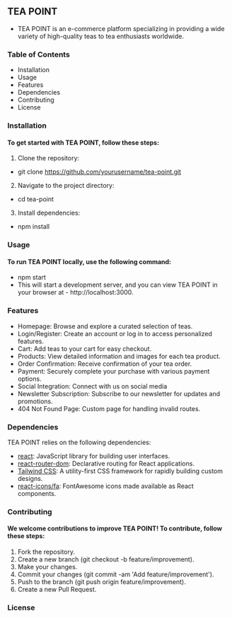 ## TEA POINT

- TEA POINT is an e-commerce platform specializing in providing a wide variety of high-quality teas to tea enthusiasts worldwide.

### Table of Contents

- Installation
- Usage
- Features
- Dependencies
- Contributing
- License

### Installation

#### To get started with TEA POINT, follow these steps:

1. Clone the repository:

- git clone https://github.com/yourusername/tea-point.git

2. Navigate to the project directory:

- cd tea-point

3. Install dependencies:

- npm install

### Usage

#### To run TEA POINT locally, use the following command:

- npm start
- This will start a development server, and you can view TEA POINT in your browser at - http://localhost:3000.

### Features

- Homepage: Browse and explore a curated selection of teas.
- Login/Register: Create an account or log in to access personalized features.
- Cart: Add teas to your cart for easy checkout.
- Products: View detailed information and images for each tea product.
- Order Confirmation: Receive confirmation of your tea order.
- Payment: Securely complete your purchase with various payment options.
- Social Integration: Connect with us on social media
- Newsletter Subscription: Subscribe to our newsletter for updates and promotions.
- 404 Not Found Page: Custom page for handling invalid routes.

### Dependencies

TEA POINT relies on the following dependencies:

- [react](https://reactjs.org/): JavaScript library for building user interfaces.
- [react-router-dom](https://reactrouter.com/web/guides/quick-start): Declarative routing for React applications.
- [Tailwind CSS](https://tailwindcss.com/): A utility-first CSS framework for rapidly building custom designs.
- [react-icons/fa](https://react-icons.github.io/react-icons/): FontAwesome icons made available as React components.

### Contributing

#### We welcome contributions to improve TEA POINT! To contribute, follow these steps:

1. Fork the repository.
2. Create a new branch (git checkout -b feature/improvement).
3. Make your changes.
4. Commit your changes (git commit -am 'Add feature/improvement').
5. Push to the branch (git push origin feature/improvement).
6. Create a new Pull Request.

### License
